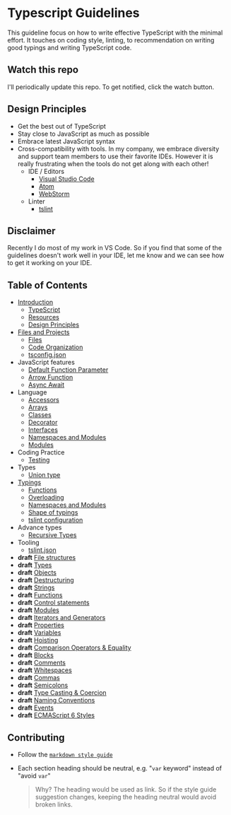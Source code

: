# Typescript Guidelines

This guideline focus on how to write effective TypeScript with the minimal effort. It touches on coding style, linting, to recommendation on writing good typings and writing TypeScript code.

## Watch this repo

I'll periodically update this repo.
To get notified, click the watch button.

## Design Principles

- Get the best out of TypeScript
- Stay close to JavaScript as much as possible
- Embrace latest JavaScript syntax
- Cross-compatibility with tools. In my company, we embrace diversity and support team members to use their favorite IDEs. However it is really frustrating when the tools do not get along with each other!
  - IDE / Editors
    - [Visual Studio Code](https://github.com/Microsoft/vscode)
    - [Atom](https://atom.io/)
    - [WebStorm](https://www.jetbrains.com/webstorm/)
  - Linter
    - [tslint](https://github.com/palantir/tslint)

## Disclaimer

Recently I do most of my work in VS Code.
So if you find that some of the guidelines doesn't work well in your IDE,
let me know and we can see how to get it working on your IDE.

## Table of Contents

- [Introduction](pages/01-introduction/README.md)
  - [TypeScript](pages/01-introduction/01-typescript.md)
  - [Resources](pages/01-introductin/02-resources.md)
  - [Design Principles](pages/01-introduction/03-design-principles.md)
- [Files and Projects](pages/02-files-and-projects/README.md)
  - [Files](pages/02-files-and-projects/01-file-types.md)
  - [Code Organization](pages/02-files-and-projects/code-organization.md)
  - [tsconfig.json](pages/02-files-and-projects/03-tsconfig.md)
- JavaScript features
  - [Default Function Parameter](pages/03-javascript-features/default-function-parameter.md)
  - [Arrow Function](pages/03-javascript-features/arrow-function.md)
  - [Async Await](pages/03-javascript-features/async-await.md)
- Language
  - [Accessors](pages/default/accessors.md)
  - [Arrays](pages/default/arrays.md)
  - [Classes](pages/default/classes.md)
  - [Decorator](pages/default/decorator.md)
  - [Interfaces](pages/default/interfaces.md)
  - [Namespaces and Modules](pages/default/namespaces-and-modules.md)
  - [Modules](pages/default/modules.md)
- Coding Practice
  - [Testing](pages/default/testing.md)
- Types
  - [Union type](pages/types/union-type.md)
- [Typings](pages/typings/README.md)
  - [Functions](pages/typings/functions.md)
  - [Overloading](pages/typings/overloading.md)
  - [Namespaces and Modules](pages/typings/namespaces-and-modules.md)
  - [Shape of typings](pages/typings/shape-of-typings.md)
  - [tslint configuration](pages/typings/tslint.md)
- Advance types
  - [Recursive Types](pages/advance-types/recursive-types.md)
- Tooling
  - [tslint.json](pages/default/tslint.md)
- **draft** [File structures](pages/default/draft/file-structures.md)
- **draft** [Types](pages/default/draft/types.md)
- **draft** [Objects](pages/default/draft/objects.md)
- **draft** [Destructuring](pages/default/draft/destructuring.md)
- **draft** [Strings](pages/default/draft/strings.md)
- **draft** [Functions](pages/default/draft/functions.md)
- **draft** [Control statements](pages/default/draft/control-statements.md)
- **draft** [Modules](pages/default/draft/modules.md)
- **draft** [Iterators and Generators](pages/default/draft/iterators-and-generators.md)
- **draft** [Properties](pages/default/draft/properties.md)
- **draft** [Variables](pages/default/draft/variables.md)
- **draft** [Hoisting](pages/default/draft/hoisting.md)
- **draft** [Comparison Operators & Equality](pages/default/draft/comparison-operators-and-equality.md)
- **draft** [Blocks](pages/default/draft/blocks.md)
- **draft** [Comments](pages/default/draft/comments.md)
- **draft** [Whitespaces](pages/default/draft/whitespaces.md)
- **draft** [Commas](pages/default/draft/commas.md)
- **draft** [Semicolons](pages/default/draft/semicolons.md)
- **draft** [Type Casting & Coercion](pages/default/draft/type-casting-and-coercion.md)
- **draft** [Naming Conventions](pages/default/draft/naming-conventions.md)
- **draft** [Events](pages/default/draft/events.md)
- **draft** [ECMAScript 6 Styles](pages/default/draft/es2015.md)

## Contributing

- Follow the [`markdown style guide`](pages/markdown.md)
- Each section heading should be neutral, e.g. "`var` keyword" instead of "avoid `var`"

  > Why? The heading would be used as link.
  > So if the style guide suggestion changes,
  > keeping the heading neutral would avoid broken links.

